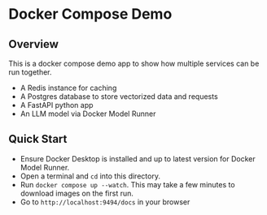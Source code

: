 # Docker Compose Demo

## Overview

This is a docker compose demo app to show how multiple services can be run together.

- A Redis instance for caching
- A Postgres database to store vectorized data and requests
- A FastAPI python app
- An LLM model via Docker Model Runner

## Quick Start

- Ensure Docker Desktop is installed and up to latest version for Docker Model Runner.
- Open a terminal and `cd` into this directory.
- Run `docker compose up --watch`. This may take a few minutes to download images on the first run.
- Go to `http://localhost:9494/docs` in your browser

